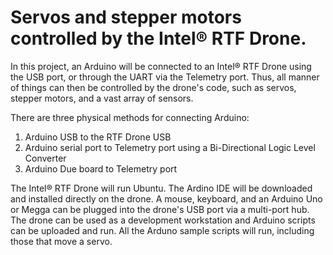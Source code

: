 # Servos and stepper motors controlled by the Intel® RTF Drone.

In this project, an Arduino will be connected to an Intel® RTF Drone using the USB port, or through the UART via the Telemetry port. Thus, all manner of things can then be controlled by the drone's code, such as servos, stepper motors, and a vast array of sensors.  

There are three physical methods for connecting Arduino:
1. Arduino USB to the RTF Drone USB
2. Arduino serial port to Telemetry port using a Bi-Directional Logic Level Converter
3. Arduino Due board to Telemetry port

The Intel® RTF Drone will run Ubuntu. The Ardino IDE will be downloaded and installed directly on the drone.  A mouse, keyboard, and an Arduino Uno or Megga can be plugged into the drone's USB port via a multi-port hub.  The drone can be used as a development workstation and Arduino scripts can be uploaded and run. All the Arduno sample scripts will run, including those that move a servo.



